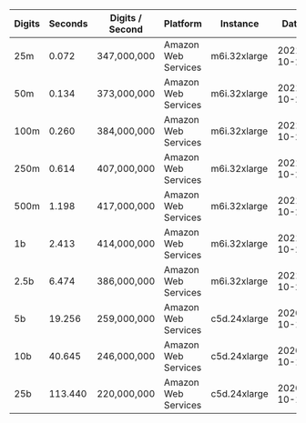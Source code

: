 | Digits | Seconds | Digits / Second | Platform | Instance | Date | Files |
| ------ | ------- | --------------- | -------- | -------- | ---- | ----- |
| 25m | 0.072 | 347,000,000 | Amazon Web Services | m6i.32xlarge | 2021-10-29 | [cfg](../Amazon%20Web%20Services/m6i.32xlarge/BesselJ%280%2C1%29%20%5BSeries%5D/BesselJ%280%2C1%29%20-%2020211029-154627.cfg) [out](../Amazon%20Web%20Services/m6i.32xlarge/BesselJ%280%2C1%29%20%5BSeries%5D/BesselJ%280%2C1%29%20-%2020211029-154627.out) [txt](../Amazon%20Web%20Services/m6i.32xlarge/BesselJ%280%2C1%29%20%5BSeries%5D/BesselJ%280%2C1%29%20-%2020211029-154627.txt) |
| 50m | 0.134 | 373,000,000 | Amazon Web Services | m6i.32xlarge | 2021-10-29 | [cfg](../Amazon%20Web%20Services/m6i.32xlarge/BesselJ%280%2C1%29%20%5BSeries%5D/BesselJ%280%2C1%29%20-%2020211029-160205.cfg) [out](../Amazon%20Web%20Services/m6i.32xlarge/BesselJ%280%2C1%29%20%5BSeries%5D/BesselJ%280%2C1%29%20-%2020211029-160205.out) [txt](../Amazon%20Web%20Services/m6i.32xlarge/BesselJ%280%2C1%29%20%5BSeries%5D/BesselJ%280%2C1%29%20-%2020211029-160205.txt) |
| 100m | 0.260 | 384,000,000 | Amazon Web Services | m6i.32xlarge | 2021-10-29 | [cfg](../Amazon%20Web%20Services/m6i.32xlarge/BesselJ%280%2C1%29%20%5BSeries%5D/BesselJ%280%2C1%29%20-%2020211029-160217.cfg) [out](../Amazon%20Web%20Services/m6i.32xlarge/BesselJ%280%2C1%29%20%5BSeries%5D/BesselJ%280%2C1%29%20-%2020211029-160217.out) [txt](../Amazon%20Web%20Services/m6i.32xlarge/BesselJ%280%2C1%29%20%5BSeries%5D/BesselJ%280%2C1%29%20-%2020211029-160217.txt) |
| 250m | 0.614 | 407,000,000 | Amazon Web Services | m6i.32xlarge | 2021-10-29 | [cfg](../Amazon%20Web%20Services/m6i.32xlarge/BesselJ%280%2C1%29%20%5BSeries%5D/BesselJ%280%2C1%29%20-%2020211029-160223.cfg) [out](../Amazon%20Web%20Services/m6i.32xlarge/BesselJ%280%2C1%29%20%5BSeries%5D/BesselJ%280%2C1%29%20-%2020211029-160223.out) [txt](../Amazon%20Web%20Services/m6i.32xlarge/BesselJ%280%2C1%29%20%5BSeries%5D/BesselJ%280%2C1%29%20-%2020211029-160223.txt) |
| 500m | 1.198 | 417,000,000 | Amazon Web Services | m6i.32xlarge | 2021-10-29 | [cfg](../Amazon%20Web%20Services/m6i.32xlarge/BesselJ%280%2C1%29%20%5BSeries%5D/BesselJ%280%2C1%29%20-%2020211029-171209.cfg) [out](../Amazon%20Web%20Services/m6i.32xlarge/BesselJ%280%2C1%29%20%5BSeries%5D/BesselJ%280%2C1%29%20-%2020211029-171209.out) [txt](../Amazon%20Web%20Services/m6i.32xlarge/BesselJ%280%2C1%29%20%5BSeries%5D/BesselJ%280%2C1%29%20-%2020211029-171209.txt) |
| 1b | 2.413 | 414,000,000 | Amazon Web Services | m6i.32xlarge | 2021-10-29 | [cfg](../Amazon%20Web%20Services/m6i.32xlarge/BesselJ%280%2C1%29%20%5BSeries%5D/BesselJ%280%2C1%29%20-%2020211029-171233.cfg) [out](../Amazon%20Web%20Services/m6i.32xlarge/BesselJ%280%2C1%29%20%5BSeries%5D/BesselJ%280%2C1%29%20-%2020211029-171233.out) [txt](../Amazon%20Web%20Services/m6i.32xlarge/BesselJ%280%2C1%29%20%5BSeries%5D/BesselJ%280%2C1%29%20-%2020211029-171233.txt) |
| 2.5b | 6.474 | 386,000,000 | Amazon Web Services | m6i.32xlarge | 2021-10-29 | [cfg](../Amazon%20Web%20Services/m6i.32xlarge/BesselJ%280%2C1%29%20%5BSeries%5D/BesselJ%280%2C1%29%20-%2020211029-202800.cfg) [out](../Amazon%20Web%20Services/m6i.32xlarge/BesselJ%280%2C1%29%20%5BSeries%5D/BesselJ%280%2C1%29%20-%2020211029-202800.out) [txt](../Amazon%20Web%20Services/m6i.32xlarge/BesselJ%280%2C1%29%20%5BSeries%5D/BesselJ%280%2C1%29%20-%2020211029-202800.txt) |
| 5b | 19.256 | 259,000,000 | Amazon Web Services | c5d.24xlarge | 2020-10-10 | [cfg](../Amazon%20Web%20Services/c5d.24xlarge/BesselJ%280%2C1%29%20%5BSeries%5D/BesselJ%280%2C1%29%20-%2020201010-202506.cfg) [out](../Amazon%20Web%20Services/c5d.24xlarge/BesselJ%280%2C1%29%20%5BSeries%5D/BesselJ%280%2C1%29%20-%2020201010-202506.out) [txt](../Amazon%20Web%20Services/c5d.24xlarge/BesselJ%280%2C1%29%20%5BSeries%5D/BesselJ%280%2C1%29%20-%2020201010-202506.txt) |
| 10b | 40.645 | 246,000,000 | Amazon Web Services | c5d.24xlarge | 2020-10-10 | [cfg](../Amazon%20Web%20Services/c5d.24xlarge/BesselJ%280%2C1%29%20%5BSeries%5D/BesselJ%280%2C1%29%20-%2020201010-202822.cfg) [out](../Amazon%20Web%20Services/c5d.24xlarge/BesselJ%280%2C1%29%20%5BSeries%5D/BesselJ%280%2C1%29%20-%2020201010-202822.out) [txt](../Amazon%20Web%20Services/c5d.24xlarge/BesselJ%280%2C1%29%20%5BSeries%5D/BesselJ%280%2C1%29%20-%2020201010-202822.txt) |
| 25b | 113.440 | 220,000,000 | Amazon Web Services | c5d.24xlarge | 2020-10-10 | [cfg](../Amazon%20Web%20Services/c5d.24xlarge/BesselJ%280%2C1%29%20%5BSeries%5D/BesselJ%280%2C1%29%20-%2020201010-203222.cfg) [out](../Amazon%20Web%20Services/c5d.24xlarge/BesselJ%280%2C1%29%20%5BSeries%5D/BesselJ%280%2C1%29%20-%2020201010-203222.out) [txt](../Amazon%20Web%20Services/c5d.24xlarge/BesselJ%280%2C1%29%20%5BSeries%5D/BesselJ%280%2C1%29%20-%2020201010-203222.txt) |
